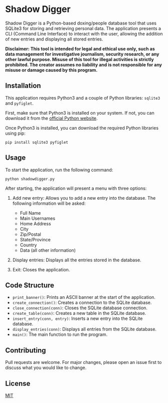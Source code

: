 # Shadow Digger

Shadow Digger is a Python-based doxing/people database tool that uses SQLite3 for storing and retrieving personal data. The application presents a CLI (Command Line Interface) to interact with the user, allowing the addition of new entries and displaying all stored entries.

**Disclaimer: This tool is intended for legal and ethical use only, such as data management for investigative journalism, security research, or any other lawful purpose. Misuse of this tool for illegal activities is strictly prohibited. The creator assumes no liability and is not responsible for any misuse or damage caused by this program.**

## Installation

This application requires Python3 and a couple of Python libraries: `sqlite3` and `pyfiglet`.

First, make sure that Python3 is installed on your system. If not, you can download it from the [official Python website](https://www.python.org/).

Once Python3 is installed, you can download the required Python libraries using pip:

```
pip install sqlite3 pyfiglet
```

## Usage

To start the application, run the following command:

```
python shadowdigger.py
```

After starting, the application will present a menu with three options:

1. Add new entry: Allows you to add a new entry into the database. The following information will be asked:
    - Full Name
    - Main Usernames
    - Home Address
    - City
    - Zip/Postal
    - State/Province
    - Country
    - Data (all other information)
  
2. Display entries: Displays all the entries stored in the database.
   
3. Exit: Closes the application.

## Code Structure

- `print_banner()`: Prints an ASCII banner at the start of the application.
- `create_connection()`: Creates a connection to the SQLite database.
- `close_connection(conn)`: Closes the SQLite database connection.
- `create_table(conn)`: Creates a new table in the SQLite database.
- `insert_entry(conn, entry)`: Inserts a new entry into the SQLite database.
- `display_entries(conn)`: Displays all entries from the SQLite database.
- `main()`: The main function to run the program.

## Contributing

Pull requests are welcome. For major changes, please open an issue first to discuss what you would like to change.

## License

[MIT](https://choosealicense.com/licenses/mit/)
